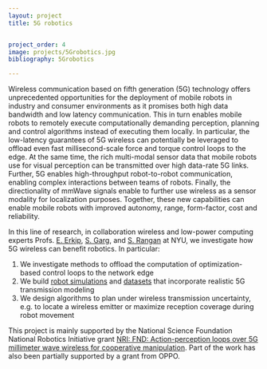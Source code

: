 ```yaml
---
layout: project
title: 5G robotics


project_order: 4
image: projects/5Grobotics.jpg
bibliography: 5Grobotics

---
```


Wireless communication based on fifth generation (5G) technology offers unprecedented opportunities for the deployment of mobile robots in industry and consumer environments as it promises both high data bandwidth and low latency communication. This in turn enables mobile robots to remotely execute computationally demanding perception, planning and control algorithms instead of executing them locally. In particular, the low-latency guarantees of 5G wireless can potentially be leveraged to offload even fast millisecond-scale force and torque control loops to the edge. At the same time, the rich multi-modal sensor data that mobile robots use for visual perception can be transmitted over high data-rate 5G links. Further, 5G enables high-throughput robot-to-robot communication, enabling complex interactions between teams of robots. Finally, the directionality of mmWave signals enable to further use wireless as a sensor modality for localization purposes. Together, these new capabilities can enable mobile robots with improved autonomy, range, form-factor, cost and reliability.

In this line of research, in collaboration wireless and low-power computing experts Profs. <a href="https://engineering.nyu.edu/faculty/elza-erkip">E. Erkip</a>, <a href="https://engineering.nyu.edu/faculty/siddharth-garg">S. Garg</a>, and <a href="https://engineering.nyu.edu/faculty/sundeep-rangan">S. Rangan</a> at NYU,
we investigate how 5G wireless can benefit robotics. In particular:
1. We investigate methods to offload the computation of optimization-based control loops to the network edge
2. We build <a href="https://github.com/huaijiangzhu/delay_robust_invdyn">robot simulations</a> and <a href="https://github.com/nyu-wireless/mmwRobotNav">datasets</a> that incorporate realistic 5G transmission modeling
3. We design algorithms to plan under wireless transmission uncertainty, e.g. to locate a wireless emitter or maximize reception coverage during robot movement

This project is mainly supported by the National Science Foundation National Robotics Initiative grant <a href="https://www.nsf.gov/awardsearch/showAward?AWD_ID=1925079&HistoricalAwards=false">NRI: FND: Action-perception loops over 5G millimeter wave wireless for cooperative manipulation</a>. Part of the work has also been partially supported by a grant from OPPO.